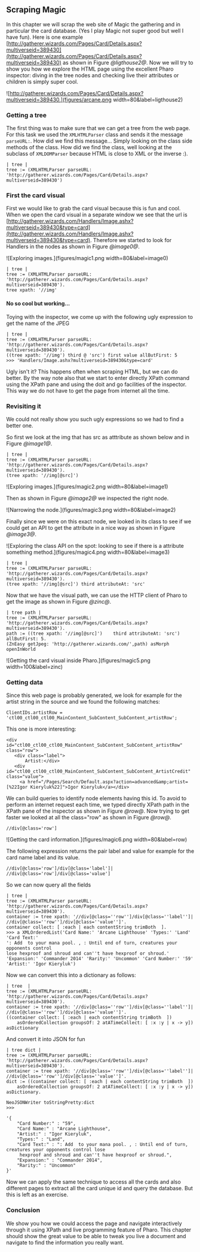 ## Scraping Magic 


In this chapter we will scrap the web site of Magic the gathering and in particular the card database. \(Yes I play Magic not super good but well I have fun\). 
Here is one example [http://gatherer.wizards.com/Pages/Card/Details.aspx?multiverseid=389430](http://gatherer.wizards.com/Pages/Card/Details.aspx?multiverseid=389430)  as shown in Figure *@ligthouse2@*.
Now we will try to show you how we explore the HTML page using the excellent Pharo inspector: diving in the tree nodes and checking live their attributes or children is simply super cool.


![http://gatherer.wizards.com/Pages/Card/Details.aspx?multiverseid=389430.](figures/arcane.png width=80&label=ligthouse2)

### Getting a tree


The first thing was to make sure that we can get a tree from the web page. For this task we used the `XMLHTMLParser` class and sends it the message `parseURL:`. How did we find this message... Simply looking on the class side methods of the class. 
How did we find the class, well looking at the subclass of `XMLDOMParser` because HTML is close to XML or the inverse :\).  

```
| tree |
tree := (XMLHTMLParser parseURL: 'http://gatherer.wizards.com/Pages/Card/Details.aspx?multiverseid=389430') 
```




### First the card visual 


First we would like to grab the card visual because this is fun and cool. When we open the card visual in a separate window we see that the url is [http://gatherer.wizards.com/Handlers/Image.ashx?multiverseid=389430&type=card](http://gatherer.wizards.com/Handlers/Image.ashx?multiverseid=389430&type=card). Therefore we started to look for Handlers in the nodes as shown in Figure *@image0@*.


![Exploring images.](figures/magic1.png width=80&label=image0)

```
| tree |
tree := (XMLHTMLParser parseURL: 'http://gatherer.wizards.com/Pages/Card/Details.aspx?multiverseid=389430').
tree xpath: '//img'	
```




#### No so cool but working... 


Toying with the inspector, we come up with the following ugly expression to get the name of the JPEG

```testcase=true
| tree |
tree := (XMLHTMLParser parseURL: 'http://gatherer.wizards.com/Pages/Card/Details.aspx?multiverseid=389430').
((tree xpath: '//img') third @ 'src') first value allButFirst: 5
>>> 'Handlers/Image.ashx?multiverseid=389430&type=card'
```


Ugly isn't it? This happens often when scraping HTML, but we can do better. 
By the way note also that we start to enter directly XPath command using the XPath pane and using the doit and go facilities of the inspector. 
This way we do not have to get the page from internet all the time. 


### Revisiting it


We could not really show you such ugly expressions so we had to find a better one.

So first we look at the img that has src as atttribute as shown below and in Figure *@image1@*.
```
| tree |
tree := (XMLHTMLParser parseURL: 'http://gatherer.wizards.com/Pages/Card/Details.aspx?multiverseid=389430').
(tree xpath: '//img[@src]')
```


![Exploring images.](figures/magic2.png width=80&label=image1)

Then as shown in Figure *@image2@* we inspected the right node.
 
![Narrowing the node.](figures/magic3.png width=80&label=image2)

Finally since we were on this exact node, we looked in its class to see if we could get an API to get the attribute in a nice way as shown in Figure *@image3@*.

![Exploring the class API on the spot: looking to see if there is a attribute something method.](figures/magic4.png width=80&label=image3)

```
| tree |
tree := (XMLHTMLParser parseURL: 'http://gatherer.wizards.com/Pages/Card/Details.aspx?multiverseid=389430').
(tree xpath: '//img[@src]') third attributeAt: 'src'
```


Now that we have the visual path, we can use the HTTP client of Pharo to get the image as shown in Figure *@zinc@*.

```
| tree path |
tree := (XMLHTMLParser parseURL: 'http://gatherer.wizards.com/Pages/Card/Details.aspx?multiverseid=389430').
path := ((tree xpath: '//img[@src]')	third attributeAt: 'src') allButFirst: 5.
(ZnEasy getJpeg: 'http://gatherer.wizards.com/',path) asMorph openInWorld
```


![Getting the card visual inside Pharo.](figures/magic5.png width=100&label=zinc)

### Getting data


Since this web page is probably generated, we look for example for the artist string in the source and we found the following matches:

```
ClientIDs.artistRow = 'ctl00_ctl00_ctl00_MainContent_SubContent_SubContent_artistRow';
```


This one is more interesting:

```
<div id="ctl00_ctl00_ctl00_MainContent_SubContent_SubContent_artistRow" class="row">
   <div class="label">
       Artist:</div>
   <div id="ctl00_ctl00_ctl00_MainContent_SubContent_SubContent_ArtistCredit" class="value">
     <a href="/Pages/Search/Default.aspx?action=advanced&amp;artist=[%22Igor Kieryluk%22]">Igor Kieryluk</a></div>
```


We can build queries to identify node elements having this id.
To avoid to perform an internet request each time, we typed directly XPath path in the XPath pane of the inspector as shown in Figure *@row@*.
Now trying to get faster we looked at all the class="row" as shown in Figure *@row@*.

```
//div[@class='row']
```


![Getting the card information.](figures/magic6.png width=80&label=row)

The following expression returns the pair label and value for example for the card name label and its value.

```
//div[@class='row']/div[@class='label']| //div[@class='row']/div[@class='value']
```


So we can now query all the fields

```testcase=true
| tree |
tree := (XMLHTMLParser parseURL: 'http://gatherer.wizards.com/Pages/Card/Details.aspx?multiverseid=389430').
container := tree xpath: '//div[@class=''row'']/div[@class=''label'']| //div[@class=''row'']/div[@class=''value'']'.
container collect: [ :each | each contentString trimBoth  ].
>>> a XMLOrderedList('Card Name:' 'Arcane Lighthouse' 'Types:' 'Land' 'Card Text:' 
': Add  to your mana pool. , : Until end of turn, creatures your opponents control 
lose hexproof and shroud and can''t have hexproof or shroud.' 
'Expansion:' 'Commander 2014' 'Rarity:' 'Uncommon' 'Card Number:' '59' 'Artist:' 'Igor Kieryluk')
```


Now we can convert this into a dictionary  as follows:

```
| tree  |
tree := (XMLHTMLParser parseURL: 'http://gatherer.wizards.com/Pages/Card/Details.aspx?multiverseid=389430').
container := tree xpath: '//div[@class=''row'']/div[@class=''label'']| //div[@class=''row'']/div[@class=''value'']'.
((container collect: [ :each | each contentString trimBoth  ])
	asOrderedCollection groupsOf: 2 atATimeCollect: [ :x :y | x -> y]) asDictionary
```



And convert it into JSON for fun

```testcase=true
| tree dict |
tree := (XMLHTMLParser parseURL: 'http://gatherer.wizards.com/Pages/Card/Details.aspx?multiverseid=389430').
container := tree xpath: '//div[@class=''row'']/div[@class=''label'']| //div[@class=''row'']/div[@class=''value'']'.
dict := ((container collect: [ :each | each contentString trimBoth  ])
	asOrderedCollection groupsOf: 2 atATimeCollect: [ :x :y | x -> y]) asDictionary.
	
NeoJSONWriter toStringPretty:dict
>>>	

'{
	"Card Number:" : "59",
	"Card Name:" : "Arcane Lighthouse",
	"Artist:" : "Igor Kieryluk",
	"Types:" : "Land",
	"Card Text:" : ": Add  to your mana pool. , : Until end of turn, creatures your opponents control lose
	 hexproof and shroud and can''t have hexproof or shroud.",
	"Expansion:" : "Commander 2014",
	"Rarity:" : "Uncommon"
}'
```


Now we can apply the same technique to access all the cards and also different pages to extract all the card unique id and query the database. 
But this is left as an exercise.

### Conclusion


We show you how we could access the page and navigate interactively through it using XPath and live programming feature of Pharo.
This chapter should show the great value to be able to tweak you live a document and navigate to find the information you really want.

